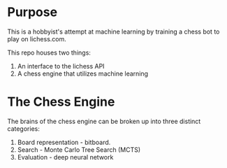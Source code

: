 # Purpose

This is a hobbyist's attempt at machine learning by training a chess bot to play on lichess.com. 

This repo houses two things:

1. An interface to the lichess API
2. A chess engine that utilizes machine learning

# The Chess Engine

The brains of the chess engine can be broken up into three distinct categories:

1. Board representation - bitboard.
2. Search - Monte Carlo Tree Search (MCTS)
3. Evaluation - deep neural network